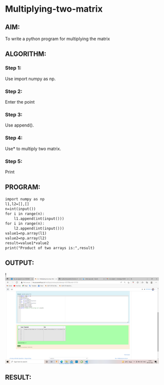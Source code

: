 # Multiplying-two-matrix

## AIM:
To write a python program for multiplying the matrix

## ALGORITHM:

### Step 1:

Use import numpy as np.

### Step 2:

Enter the point

### Step 3:

Use append().

### Step 4:

Use* to multiply two matrix.

### Step 5:

Print

## PROGRAM: 
```
import numpy as np
l1,l2=[],[]
n=int(input())
for i in range(n):
    l1.append(int(input()))
for i in range(n):
    l2.append(int(input()))
value1=np.array(l1)
value2=np.array(l2)
result=value1*value2
print("Product of two arrays is:",result)
```

## OUTPUT:

!![GitHub Logo](.//c1.png)


## RESULT:

